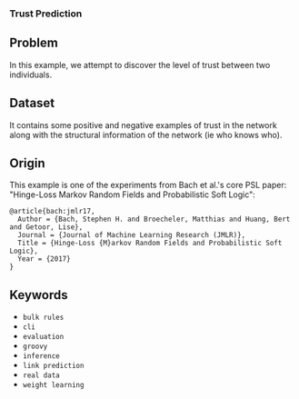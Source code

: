 ### Trust Prediction

## Problem

In this example, we attempt to discover the level of trust between two individuals.

## Dataset

It contains some positive and negative examples of trust in the network along with the structural information
of the network (ie who knows who).

## Origin

This example is one of the experiments from Bach et al.'s core PSL paper:
"Hinge-Loss Markov Random Fields and Probabilistic Soft Logic":
```
@article{bach:jmlr17,
  Author = {Bach, Stephen H. and Broecheler, Matthias and Huang, Bert and Getoor, Lise},
  Journal = {Journal of Machine Learning Research (JMLR)},
  Title = {Hinge-Loss {M}arkov Random Fields and Probabilistic Soft Logic},
  Year = {2017}
}
```

## Keywords

 - `bulk rules`
 - `cli`
 - `evaluation`
 - `groovy`
 - `inference`
 - `link prediction`
 - `real data`
 - `weight learning`
